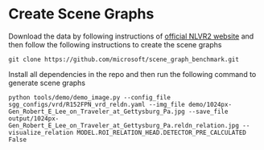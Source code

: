 # Create Scene Graphs

Download the data by following instructions of [official NLVR2 website](https://lil.nlp.cornell.edu/nlvr/) and then follow the following instructions to create the scene graphs

```
git clone https://github.com/microsoft/scene_graph_benchmark.git
```
Install all dependencies in the repo and then run the following command to generate scene graphs

```
python tools/demo/demo_image.py --config_file sgg_configs/vrd/R152FPN_vrd_reldn.yaml --img_file demo/1024px-Gen_Robert_E_Lee_on_Traveler_at_Gettysburg_Pa.jpg --save_file output/1024px-Gen_Robert_E_Lee_on_Traveler_at_Gettysburg_Pa.reldn_relation.jpg --visualize_relation MODEL.ROI_RELATION_HEAD.DETECTOR_PRE_CALCULATED False 
```



